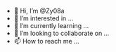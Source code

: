 - 👋 Hi, I’m @Zy08a
- 👀 I’m interested in ...
- 🌱 I’m currently learning ...
- 💞️ I’m looking to collaborate on ...
- 📫 How to reach me ...

<!---
Zy08a/Zy08a is a ✨ special ✨ repository because its `README.md` (this file) appears on your GitHub profile.
You can click the Preview link to take a look at your changes.
--->
